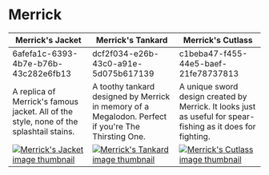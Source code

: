 # Merrick

| Merrick's Jacket | Merrick's Tankard | Merrick's Cutlass |
| ---------------- | ----------------- | ----------------- |
| 6afefa1c-6393-4b7e-b76b-43c282e6fb13 | dcf2f034-e26b-43c0-a91e-5d075b617139 | c1beba47-f455-44e5-baef-21fe78737813 |
| A replica of Merrick's famous jacket. All of the style, none of the splashtail stains. | A toothy tankard designed by Merrick in memory of a Megalodon. Perfect if you're The Thirsting One. | A unique sword design created by Merrick. It looks just as useful for spear-fishing as it does for fighting. |
| [![Merrick's Jacket image thumbnail](https://seaofthieves.wiki.gg/images/1/10/Merrick%27s_Jacket.png)](https://seaofthieves.wiki.gg/wiki/Merrick's_Jacket) | [![Merrick's Tankard image thumbnail](https://seaofthieves.wiki.gg/images/6/67/Merrick%27s_Tankard.png)](https://seaofthieves.wiki.gg/wiki/Merrick's_Tankard) | [![Merrick's Cutlass image thumbnail](https://seaofthieves.wiki.gg/images/f/f1/Merrick%27s_Cutlass.png)](https://seaofthieves.wiki.gg/wiki/Merrick's_Cutlass) |
